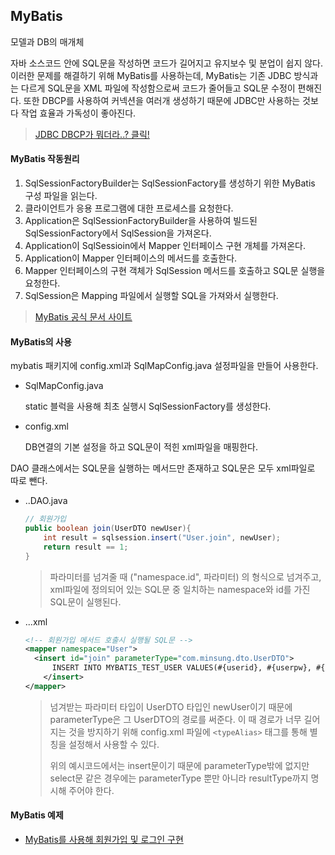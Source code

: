 ## MyBatis

모델과 DB의 매개체

자바 소스코드 안에 SQL문을 작성하면 코드가 길어지고 유지보수 및 분업이 쉽지 않다. 이러한 문제를 해결하기 위해 MyBatis를 사용하는데, MyBatis는 기존 JDBC 방식과는 다르게 SQL문을 XML  파일에 작성함으로써 코드가 줄어들고 SQL문 수정이 편해진다. 또한 DBCP를 사용하여 커넥션을 여러개 생성하기 때문에 JDBC만 사용하는 것보다 작업 효율과 가독성이 좋아진다.

> [JDBC DBCP가 뭐더라..? 클릭!](https://github.com/rlaalstjd00/TIL/blob/master/02_DBconnection/00_JDBC%20DBCP%20JNDI.md)

#### MyBatis 작동원리

1. SqlSessionFactoryBuilder는 SqlSessionFactory를 생성하기 위한 MyBatis 구성 파일을 읽는다.
2. 클라이언트가 응용 프로그램에 대한 프로세스를 요청한다.
3. Application은 SqlSessionFactoryBuilder을 사용하여 빌드된 SqlSessionFactory에서 SqlSession을 가져온다.
4. Application이 SqlSessioin에서 Mapper 인터페이스 구현 개체를 가져온다.
5. Application이 Mapper 인터페이스의 메서드를 호출한다.
6. Mapper 인터페이스의 구현 객체가 SqlSession 메서드를 호출하고 SQL문 실행을 요청한다.
7. SqlSession은 Mapping 파일에서 실행할 SQL을 가져와서 실행한다.

> [MyBatis 공식 문서 사이트](https://mybatis.org/mybatis-3/ko/index.html)

#### MyBatis의 사용

mybatis 패키지에 config.xml과 SqlMapConfig.java 설정파일을 만들어 사용한다.

- SqlMapConfig.java

  static 블럭을 사용해 최초 실행시 SqlSessionFactory를 생성한다.

- config.xml

  DB연결의 기본 설정을 하고 SQL문이 적힌 xml파일을 매핑한다.

DAO 클래스에서는 SQL문을 실행하는 메서드만 존재하고 SQL문은 모두 xml파일로 따로 뺀다.

- ..DAO.java

  ````java
  // 회원가입
  public boolean join(UserDTO newUser){
      int result = sqlsession.insert("User.join", newUser);
      return result == 1;
  }
  ````

  > 파라미터를 넘겨줄 때 ("namespace.id", 파라미터) 의 형식으로 넘겨주고, xml파일에 정의되어 있는 SQL문 중 일치하는 namespace와 id를 가진 SQL문이 실행된다.

- ...xml

  ````xml
  <!-- 회원가입 메서드 호출시 실행될 SQL문 -->
  <mapper namespace="User">
  	<insert id="join" parameterType="com.minsung.dto.UserDTO">
      	INSERT INTO MYBATIS_TEST_USER VALUES(#{userid}, #{userpw}, #{username})
      </insert>
  </mapper>
  ````

  > 넘겨받는 파라미터 타입이 UserDTO 타입인 newUser이기 때문에 parameterType은 그 UserDTO의 경로를 써준다. 이 때 경로가 너무 길어지는 것을 방지하기 위해 config.xml 파일에 `<typeAlias>` 태그를 통해 별칭을 설정해서 사용할 수 있다.
  >
  > 위의 예시코드에서는 insert문이기 때문에 parameterType밖에 없지만 select문 같은 경우에는 parameterType 뿐만 아니라 resultType까지 명시해 주어야 한다.

#### MyBatis 예제

- [MyBatis를 사용해 회원가입 및 로그인 구현](https://github.com/rlaalstjd00/Web_practice/tree/master/01_mybatis_prac)

